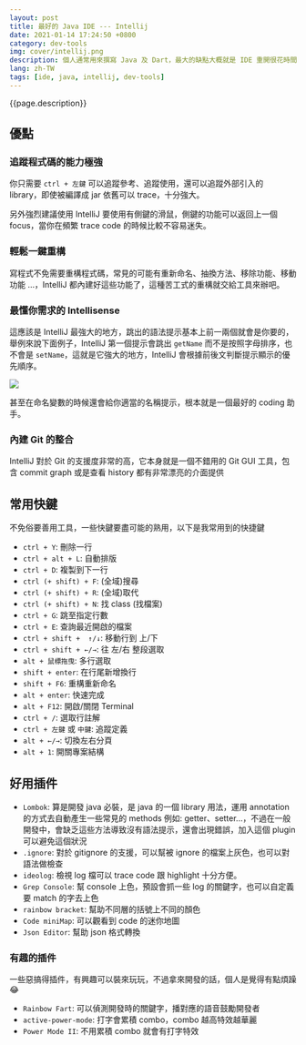 ```yaml
---
layout: post
title: 最好的 Java IDE --- Intellij
date: 2021-01-14 17:24:50 +0800
category: dev-tools
img: cover/intellij.png
description: 個人通常用來撰寫 Java 及 Dart，最大的缺點大概就是 IDE 重開很花時間，但是不影響他的強大使用體驗，Intellisense 速度快且精確，語法支援上很友善，自動完成的提示可以有效優化程式碼，程式碼檢查功能嚴謹，啟動後運行速度快，使用體驗相當良好，各種插件也是功能強大，下面就慢慢來介紹各個強大之處
lang: zh-TW
tags: [ide, java, intellij, dev-tools]
---
```


{{page.description}}

## 優點
### 追蹤程式碼的能力極強
你只需要 `ctrl + 左鍵` 可以追蹤參考、追蹤使用，還可以追蹤外部引入的 library，即使被編譯成 jar 依舊可以 trace，十分強大。

另外強烈建議使用 IntelliJ 要使用有側鍵的滑鼠，側鍵的功能可以返回上一個 focus，當你在頻繁 trace code 的時候比較不容易迷失。

### 輕鬆一鍵重構
寫程式不免需要重構程式碼，常見的可能有重新命名、抽換方法、移除功能、移動功能 ...，IntelliJ 都內建好這些功能了，這種苦工式的重構就交給工具來辦吧。

### 最懂你需求的 Intellisense
這應該是 IntelliJ 最強大的地方，跳出的語法提示基本上前一兩個就會是你要的，舉例來說下面例子，IntelliJ 第一個提示會跳出 `getName` 而不是按照字母排序，也不會是 `setName`，這就是它強大的地方，IntelliJ 會根據前後文判斷提示顯示的優先順序。

![]({{site.baseurl}}/assets/img/intellij-intellisense1.png)

甚至在命名變數的時候還會給你適當的名稱提示，根本就是一個最好的 coding 助手。

### 內建 Git 的整合
IntelliJ 對於 Git 的支援度非常的高，它本身就是一個不錯用的 Git GUI 工具，包含 commit graph 或是查看 history 都有非常漂亮的介面提供

## 常用快鍵
不免俗要善用工具，一些快鍵要盡可能的熟用，以下是我常用到的快捷鍵

+ `ctrl + Y`: 刪除一行
+ `ctrl + alt + L`: 自動排版
+ `ctrl + D`: 複製到下一行
+ `ctrl (+ shift) + F`: (全域)搜尋
+ `ctrl (+ shift) + R`: (全域)取代
+ `ctrl (+ shift) + N`: 找 class (找檔案)
+ `ctrl + G`: 跳至指定行數
+ `ctrl + E`: 查詢最近開啟的檔案
+ `ctrl + shift +  ↑/↓`: 移動行到 上/下
+ `ctrl + shift + ←/→`: 往 左/右 整段選取
+ `alt + 鼠標拖曳`: 多行選取
+ `shift + enter`: 在行尾新增換行
+ `shift + F6`: 重構重新命名
+ `alt + enter`: 快速完成
+ `alt + F12`: 開啟/關閉 Terminal
+ `ctrl + /`: 選取行註解
+ `ctrl + 左鍵` 或 `中鍵`: 追蹤定義
+ `alt + ←/→`: 切換左右分頁
+ `alt + 1`: 開關專案結構

## 好用插件
+ `Lombok`: 算是開發 java 必裝，是 java 的一個 library 用法，運用 annotation 的方式去自動產生一些常見的 methods 例如: getter、setter...，不過在一般開發中，會缺乏這些方法導致沒有語法提示，還會出現錯誤，加入這個 plugin 可以避免這個狀況
+ `.ignore`: 對於 gitignore 的支援，可以幫被 ignore 的檔案上灰色，也可以對語法做檢查
+ `ideolog`: 檢視 log 檔可以 trace code 跟 highlight 十分方便。
+ `Grep Console`: 幫 console 上色，預設會抓一些 log 的關鍵字，也可以自定義要 match 的字去上色
+ `rainbow bracket`: 幫助不同層的括號上不同的顏色
+ `Code miniMap`: 可以觀看到 code 的迷你地圖
+ `Json Editor`: 幫助 json 格式轉換

### 有趣的插件
一些惡搞得插件，有興趣可以裝來玩玩，不過拿來開發的話，個人是覺得有點煩躁😂
+ `Rainbow Fart`: 可以偵測開發時的關鍵字，播對應的語音鼓勵開發者
+ `active-power-mode`: 打字會累積 combo，combo 越高特效越華麗
+ `Power Mode II`: 不用累積 combo 就會有打字特效